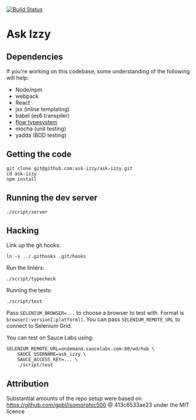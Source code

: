 [![Build Status](https://travis-ci.org/ask-izzy/ask-izzy.svg?branch=master)](https://travis-ci.org/ask-izzy/ask-izzy)

# Ask Izzy

## Dependencies

If you're working on this codebase, some understanding of the following will
help:

 * Node/npm
 * webpack
 * React
 * jsx (inline templating)
 * babel (es6 transpiler)
 * [flow typesystem](http://flowtype.org)
 * mocha (unit testing)
 * yadda (BDD testing)

## Getting the code

    git clone git@github.com:ask-izzy/ask-izzy.git
    cd ask-izzy
    npm install

## Running the dev server

    ./script/server


## Hacking

Link up the git hooks:

    ln -s ../.githooks .git/hooks

Run the linters:

    ./script/typecheck

Running the tests:

    ./script/test

Pass `SELENIUM_BROWSER=...` to choose a browser to test with. Format is
`browser[:version[:platform]]`.
You can pass `SELENIUM_REMOTE_URL` to connect to Selenium Grid.

You can test on Sauce Labs using:

    SELENIUM_REMOTE_URL=ondemand.saucelabs.com:80/wd/hub \
        SAUCE_USERNAME=ask_izzy \
        SAUCE_ACCESS_KEY=... \
        ./script/test

## Attribution

Substantial amounts of the repo setup were based on
https://github.com/gpbl/isomorphic500 @ 413c6533ae23
under the MIT licence
